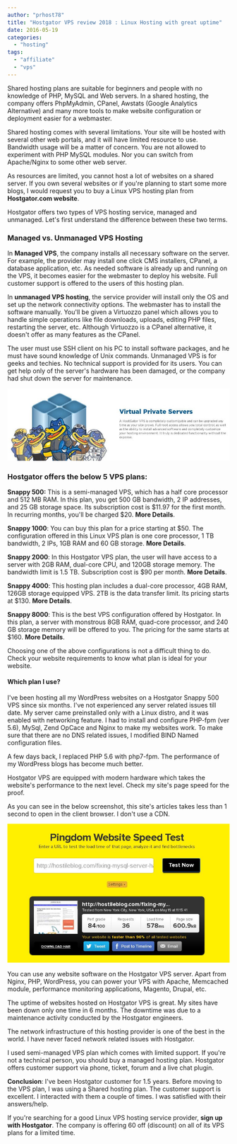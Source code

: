 ```yaml
---
author: "prhost78"
title: "Hostgator VPS review 2018 : Linux Hosting with great uptime"
date: 2016-05-19
categories: 
  - "hosting"
tags: 
  - "affiliate"
  - "vps"
---
```


Shared hosting plans are suitable for beginners and people with no knowledge of PHP, MySQL and Web servers. In a shared hosting, the company offers PhpMyAdmin, CPanel, Awstats (Google Analytics Alternative) and many more tools to make website configuration or deployment easier for a webmaster.

Shared hosting comes with several limitations. Your site will be hosted with several other web portals, and it will have limited resource to use. Bandwidth usage will be a matter of concern. You are not allowed to experiment with PHP MySQL modules. Nor you can switch from Apache/Nginx to some other web server.

As resources are limited, you cannot host a lot of websites on a shared server. If you own several websites or if you're planning to start some more blogs, I would request you to buy a Linux VPS hosting plan from **Hostgator.com website**.

Hostgator offers two types of VPS hosting service, managed and unmanaged. Let's first understand the difference between these two terms.

### Managed vs. Unmanaged VPS Hosting

In **Managed VPS**, the company installs all necessary software on the server. For example, the provider may install one click CMS installers, CPanel, a database application, etc. As needed software is already up and running on the VPS, it becomes easier for the webmaster to deploy his website. Full customer support is offered to the users of this hosting plan.

In **unmanaged VPS hosting**, the service provider will install only the OS and set up the network connectivity options. The webmaster has to install the software manually. You'll be given a Virtuozzo panel which allows you to handle simple operations like file downloads, uploads, editing PHP files, restarting the server, etc. Although Virtuozzo is a CPanel alternative, it doesn't offer as many features as the CPanel.

The user must use SSH client on his PC to install software packages, and he must have sound knowledge of Unix commands. Unmanaged VPS is for geeks and techies. No technical support is provided for its users. You can get help only of the server's hardware has been damaged, or the company had shut down the server for maintenance.

![hostgator VPS review 2016 linux hosting](images/hostgator-VPS.jpeg)

### Hostgator offers the below 5 VPS plans:

**Snappy 500:** This is a semi-managed VPS, which has a half core processor and 512 MB RAM. In this plan, you get 500 GB bandwidth, 2 IP addresses, and 25 GB storage space. Its subscription cost is $11.97 for the first month. In recurring months, you'll be charged $20. **More Details**.

**Snappy 1000**: You can buy this plan for a price starting at $50. The configuration offered in this Linux VPS plan is one core processor, 1 TB bandwidth, 2 IPs, 1GB RAM and 60 GB storage. **More Details**.

**Snappy 2000**: In this Hostgator VPS plan, the user will have access to a server with 2GB RAM, dual-core CPU, and 120GB storage memory. The bandwidth limit is 1.5 TB. Subscription cost is $90 per month. **More Details**.

**Snappy 4000**: This hosting plan includes a dual-core processor, 4GB RAM, 126GB storage equipped VPS. 2TB is the data transfer limit. Its pricing starts at $130. **More Details**.

**Snappy 8000**: This is the best VPS configuration offered by Hostgator. In this plan, a server with monstrous 8GB RAM, quad-core processor, and 240 GB storage memory will be offered to you. The pricing for the same starts at $160. **More Details**.

Choosing one of the above configurations is not a difficult thing to do. Check your website requirements to know what plan is ideal for your website.

#### Which plan I use?

I've been hosting all my WordPress websites on a Hostgator Snappy 500 VPS since six months. I've not experienced any server related issues till date. My server came preinstalled only with a Linux distro, and it was enabled with networking feature. I had to install and configure PHP-fpm (ver 5.6), MySql, Zend OpCace and Nginx to make my websites work. To make sure that there are no DNS related issues, I modified BIND Named configuration files.

A few days back, I replaced PHP 5.6 with php7-fpm. The performance of my WordPress blogs has become much better.

Hostgator VPS are equipped with modern hardware which takes the website's performance to the next level. Check my site's page speed for the proof.

As you can see in the below screenshot, this site's articles takes less than 1 second to open in the client browser. I don't use a CDN.

![hostgator VPS speed test](images/hostgator-VPS-speed-test.jpeg)

You can use any website software on the Hostgator VPS server. Apart from Nginx, PHP, WordPress, you can power your VPS with Apache, Memcached module, performance monitoring applications, Magento, Drupal, etc.

The uptime of websites hosted on Hostgator VPS is great. My sites have been down only one time in 6 months. The downtime was due to a maintenance activity conducted by the Hostgator engineers.

The network infrastructure of this hosting provider is one of the best in the world. I have never faced network related issues with Hostgator.

I used semi-managed VPS plan which comes with limited support. If you're not a technical person, you should buy a managed hosting plan. Hostgator offers customer support via phone, ticket, forum and a live chat plugin.

**Conclusion**: I've been Hostgator customer for 1.5 years. Before moving to the VPS plan, I was using a Shared hosting plan. The customer support is excellent. I interacted with them a couple of times. I was satisfied with their answers/help.

If you're searching for a good Linux VPS hosting service provider, **sign up with Hostgator**. The company is offering 60 off (discount) on all of its VPS plans for a limited time.
